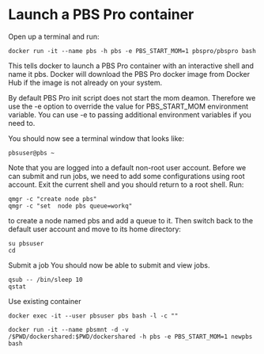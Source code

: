 # Launch a PBS Pro container

Open up a terminal and run:
```
docker run -it --name pbs -h pbs -e PBS_START_MOM=1 pbspro/pbspro bash
```
This tells docker to launch a PBS Pro container with an interactive shell and name it pbs. Docker will download the PBS Pro docker image from Docker Hub if the image is not already on your system.

By default PBS Pro init script does not start the mom deamon. Therefore we use the -e option to override the value for PBS_START_MOM environment variable. You can use -e to passing additional environment variables if you need to. 

You should now see a terminal window that looks like:
```
pbsuser@pbs ~
```
Note that you are logged into a default non-root user account. Before we can submit and run jobs, we need to add some configurations using root account. Exit the current shell and you should return to a root shell. Run: 
```
qmgr -c "create node pbs"
qmgr -c "set  node pbs queue=workq"
```
to create a node named pbs and add a queue to it. Then switch back to the default user account and move to its home directory:

```
su pbsuser
cd
```
Submit a job
You should now be able to submit and view jobs.
```
qsub -- /bin/sleep 10
qstat
```


Use existing container
```
docker exec -it --user pbsuser pbs bash -l -c "" 
```

```
docker run -it --name pbsmnt -d -v /$PWD/dockershared:$PWD/dockershared -h pbs -e PBS_START_MOM=1 newpbs bash
```